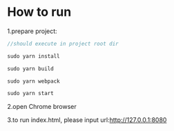 # How to run

1.prepare project:
```js
//should execute in project root dir

sudo yarn install

sudo yarn build

sudo yarn webpack

sudo yarn start
```

2.open Chrome browser

3.to run index.html, please input url:http://127.0.0.1:8080
